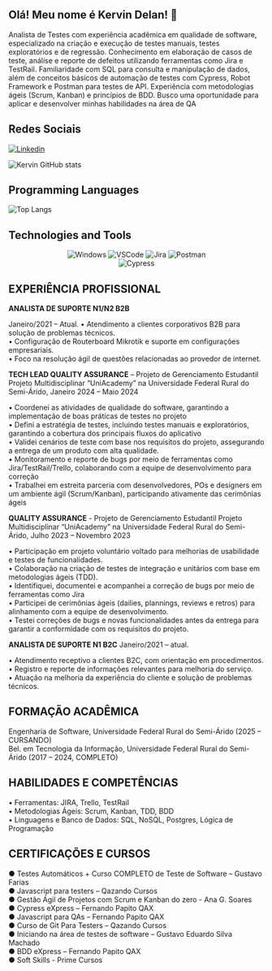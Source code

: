 ## Olá! Meu nome é Kervin Delan! 👋

Analista de Testes com experiência acadêmica em qualidade de software, especializado na criação e execução de
testes manuais, testes exploratórios e de regressão. Conhecimento em elaboração de casos de teste, análise e reporte
de defeitos utilizando ferramentas como Jira e TestRail. Familiaridade com SQL para consulta e manipulação de
dados, além de conceitos básicos de automação de testes com Cypress, Robot Framework e Postman para testes de
API. Experiência com metodologias ágeis (Scrum, Kanban) e princípios de BDD. Busco uma oportunidade para
aplicar e desenvolver minhas habilidades na área de QA

## Redes Sociais 

[![Linkedin](https://img.shields.io/badge/LinkedIn-0077B5?style=for-the-badge&logo=linkedin&logoColor=white)](www.linkedin.com/in/kervin-delan)

![Kervin GitHub stats](https://github-readme-stats.vercel.app/api?username=KervinLima&show_icons=true&theme=transparent)


## Programming Languages

![Top Langs](https://github-readme-stats.vercel.app/api/top-langs/?username=KervinLima&langs_count=8&theme=dark)

## Technologies and Tools

<div align="center">

<img alt="Windows" src="https://img.shields.io/badge/Windows-0078D6?style=for-the-badge&logo=windows&logoColor=white" />


<img alt="VSCode" src="https://img.shields.io/badge/Visual_Studio_Code-0078D4?style=for-the-badge&logo=visual%20studio%20code&logoColor=white" />



<img alt="Jira" src="https://img.shields.io/badge/Jira-0052CC?style=for-the-badge&logo=Jira&log" />

<img alt="Postman" src="https://img.shields.io/badge/Postman-FF6C37.svg?style=for-the-badge&logo=Postman&logoColor=white" />

<br>

<img alt="Cypress" src="https://img.shields.io/badge/Cypress-17202C.svg?style=for-the-badge&logo=Cypress&logoColor=white" />

<br>

</div>


## EXPERIÊNCIA PROFISSIONAL

**ANALISTA DE SUPORTE N1/N2 B2B**

Janeiro/2021 – Atual.
• Atendimento a clientes corporativos B2B para solução de problemas técnicos.  
• Configuração de Routerboard Mikrotik e suporte em configurações empresariais.  
• Foco na resolução ágil de questões relacionadas ao provedor de internet.  

**TECH LEAD QUALITY ASSURANCE** – Projeto de Gerenciamento Estudantil
Projeto Multidisciplinar “UniAcademy” na Universidade Federal Rural do Semi-Árido, Janeiro 2024 –
Maio 2024

• Coordenei as atividades de qualidade do software, garantindo a implementação de boas práticas de testes
no projeto  
• Defini a estratégia de testes, incluindo testes manuais e exploratórios, garantindo a cobertura dos principais
fluxos do aplicativo  
• Validei cenários de teste com base nos requisitos do projeto, assegurando a entrega de um produto com
alta qualidade.  
• Monitoramento e reporte de bugs por meio de ferramentas como Jira/TestRail/Trello, colaborando com a
equipe de desenvolvimento para correção  
• Trabalhei em estreita parceria com desenvolvedores, POs e designers em um ambiente ágil
(Scrum/Kanban), participando ativamente das cerimônias ágeis  

**QUALITY ASSURANCE** - Projeto de Gerenciamento Estudantil
Projeto Multidisciplinar “UniAcademy” na Universidade Federal Rural do Semi-Árido, Julho 2023 –
Novembro 2023

• Participação em projeto voluntário voltado para melhorias de usabilidade e testes de
funcionalidades.  
• Colaboração na criação de testes de integração e unitários com base em metodologias ágeis
(TDD).  
• Identifiquei, documentei e acompanhei a correção de bugs por meio de ferramentas como Jira  
• Participei de cerimônias ágeis (dailies, plannings, reviews e retros) para alinhamento com a equipe de
desenvolvimento.  
• Testei correções de bugs e novas funcionalidades antes da entrega para garantir a conformidade com os
requisitos do projeto.  

**ANALISTA DE SUPORTE N1 B2C**
Janeiro/2021 – atual.

• Atendimento receptivo a clientes B2C, com orientação em procedimentos.  
• Registro e reporte de informações relevantes para melhoria do serviço.  
• Atuação na melhoria da experiência do cliente e solução de problemas técnicos.

## FORMAÇÃO ACADÊMICA 

Engenharia de Software, Universidade Federal Rural do Semi-Árido
(2025 – CURSANDO)  
Bel. em Tecnologia da Informação, Universidade Federal Rural do Semi-Árido
(2017 – 2024, COMPLETO)

## HABILIDADES E COMPETÊNCIAS
• Ferramentas: JIRA, Trello, TestRail  
• Metodologias Ágeis: Scrum, Kanban, TDD, BDD  
• Linguagens e Banco de Dados: SQL, NoSQL, Postgres, Lógica de Programação  

## CERTIFICAÇÕES E CURSOS
● Testes Automáticos + Curso COMPLETO de Teste de Software – Gustavo Farias  
● Javascript para testers – Qazando Cursos  
● Gestão Ágil de Projetos com Scrum e Kanban do zero - Ana G. Soares  
● Cypress eXpress – Fernando Papito QAX  
● Javascript para QAs – Fernando Papito QAX  
● Curso de Git Para Testers – Qazando Cursos  
● Iniciando na área de testes de software – Gustavo Eduardo Silva Machado  
● BDD eXpress – Fernando Papito QAX  
● Soft Skills - Prime Cursos  

